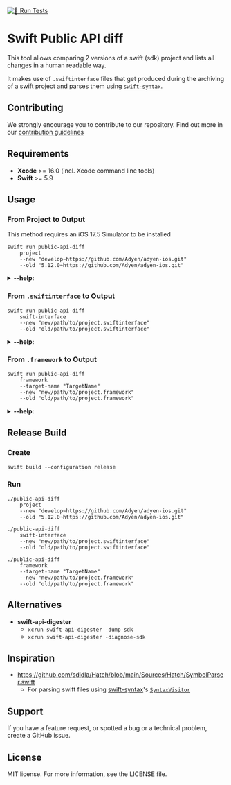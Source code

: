 [![🧪 Run Tests](https://github.com/Adyen/adyen-swift-public-api-diff/actions/workflows/run-tests.yml/badge.svg)](https://github.com/Adyen/adyen-swift-public-api-diff/actions/workflows/run-tests.yml)

# Swift Public API diff

This tool allows comparing 2 versions of a swift (sdk) project and lists all changes in a human readable way.

It makes use of `.swiftinterface` files that get produced during the archiving of a swift project and parses them using [`swift-syntax`](https://github.com/swiftlang/swift-syntax).  

## Contributing
We strongly encourage you to contribute to our repository. Find out more in our [contribution guidelines](https://github.com/Adyen/.github/blob/master/CONTRIBUTING.md)

## Requirements
- **Xcode** >= 16.0 (incl. Xcode command line tools)
- **Swift** >= 5.9

## Usage
 
### From Project to Output
This method requires an iOS 17.5 Simulator to be installed

```
swift run public-api-diff
    project
    --new "develop~https://github.com/Adyen/adyen-ios.git"
    --old "5.12.0~https://github.com/Adyen/adyen-ios.git"
```

<details><summary><b>--help:</b></summary>

```
USAGE: public-api-diff project --new <new> --old <old> [--scheme <scheme>] [--swift-interface-type <swift-interface-type>] [--output <output>] [--log-output <log-output>] [--log-level <log-level>]

OPTIONS:
  --new <new>             Specify the updated version to compare to
  --old <old>             Specify the old version to compare to
  --scheme <scheme>       [Optional] Which scheme to build (Needed when
                          comparing 2 xcode projects)
  --swift-interface-type <swift-interface-type>
                          [Optional] Specify the type of .swiftinterface you
                          want to compare (public/private) (default: public)
  --output <output>       [Optional] Where to output the result (File path)
  --log-output <log-output>
                          [Optional] Where to output the logs (File path)
  --log-level <log-level> [Optional] The log level to use during execution
                          (default: default)
  -h, --help              Show help information.
 ```
</details>
 
### From `.swiftinterface` to Output
 
```
swift run public-api-diff
    swift-interface
    --new "new/path/to/project.swiftinterface" 
    --old "old/path/to/project.swiftinterface"
```
 
<details><summary><b>--help:</b></summary>
 
```
USAGE: public-api-diff swift-interface --new <new> --old <old> [--target-name <target-name>] [--old-version-name <old-version-name>] [--new-version-name <new-version-name>] [--output <output>] [--log-output <log-output>] [--log-level <log-level>]

OPTIONS:
  --new <new>             Specify the updated .swiftinterface file to compare to
  --old <old>             Specify the old .swiftinterface file to compare to
  --target-name <target-name>
                          [Optional] The name of your target/module to show in
                          the output
  --old-version-name <old-version-name>
                          [Optional] The name of your old version (e.g. v1.0 /
                          main) to show in the output
  --new-version-name <new-version-name>
                          [Optional] The name of your new version (e.g. v2.0 /
                          develop) to show in the output
  --output <output>       [Optional] Where to output the result (File path)
  --log-output <log-output>
                          [Optional] Where to output the logs (File path)
  --log-level <log-level> [Optional] The log level to use during execution
                          (default: default)
  -h, --help              Show help information.
```
</details>

### From `.framework` to Output

```
swift run public-api-diff
    framework
    --target-name "TargetName"
    --new "new/path/to/project.framework" 
    --old "old/path/to/project.framework"
```

<details><summary><b>--help:</b></summary>

```
USAGE: public-api-diff framework --new <new> --old <old> --target-name <target-name> [--swift-interface-type <swift-interface-type>] [--old-version-name <old-version-name>] [--new-version-name <new-version-name>] [--output <output>] [--log-output <log-output>] [--log-level <log-level>]

OPTIONS:
  --new <new>             Specify the updated .framework to compare to
  --old <old>             Specify the old .framework to compare to
  --target-name <target-name>
                          The name of your target/module to show in the output
  --swift-interface-type <swift-interface-type>
                          [Optional] Specify the type of .swiftinterface you
                          want to compare (public/private) (default: public)
  --old-version-name <old-version-name>
                          [Optional] The name of your old version (e.g. v1.0 /
                          main) to show in the output
  --new-version-name <new-version-name>
                          [Optional] The name of your new version (e.g. v2.0 /
                          develop) to show in the output
  --output <output>       [Optional] Where to output the result (File path)
  --log-output <log-output>
                          [Optional] Where to output the logs (File path)
  --log-level <log-level> [Optional] The log level to use during execution
                          (default: default)
  -h, --help              Show help information.
```
</details>

## Release Build
### Create
```
swift build --configuration release
```

### Run
```
./public-api-diff
    project
    --new "develop~https://github.com/Adyen/adyen-ios.git" 
    --old "5.12.0~https://github.com/Adyen/adyen-ios.git"
    
./public-api-diff
    swift-interface
    --new "new/path/to/project.swiftinterface" 
    --old "old/path/to/project.swiftinterface"
    
./public-api-diff
    framework
    --target-name "TargetName"
    --new "new/path/to/project.framework" 
    --old "old/path/to/project.framework"
```

## Alternatives
- **swift-api-digester**
  - `xcrun swift-api-digester -dump-sdk`
  - `xcrun swift-api-digester -diagnose-sdk`

## Inspiration
 - https://github.com/sdidla/Hatch/blob/main/Sources/Hatch/SymbolParser.swift
   - For parsing swift files using [swift-syntax](https://github.com/swiftlang/swift-syntax)'s [`SyntaxVisitor`](https://github.com/swiftlang/swift-syntax/blob/main/Sources/SwiftSyntax/generated/SyntaxVisitor.swift)

## Support
If you have a feature request, or spotted a bug or a technical problem, create a GitHub issue.

## License    
MIT license. For more information, see the LICENSE file.
